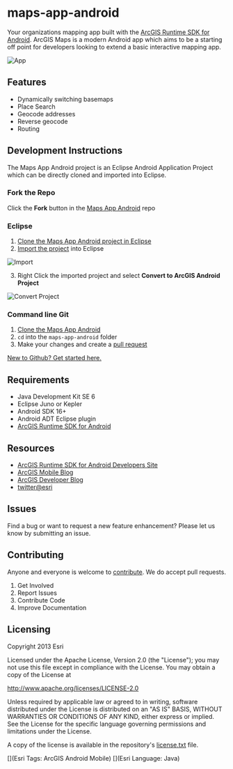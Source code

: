 maps-app-android
=======================

Your organizations mapping app built with the [ArcGIS Runtime SDK for Android](https://developers.arcgis.com/en/android/).  ArcGIS Maps is a modern Android app which aims to be a starting off point for developers looking to extend a basic interactive mapping app.

![App](https://raw.githubusercontent.com/Esri/maps-app-android/master/maps-app.png)

## Features
* Dynamically switching basemaps
* Place Search
* Geocode addresses
* Reverse geocode
* Routing

## Development Instructions
The Maps App Android project is an Eclipse Android Application Project which can be directly cloned and imported into Eclipse.  

### Fork the Repo
Click the **Fork** button in the [Maps App Android](https://github.com/Esri/maps-app-android) repo

### Eclipse
1. [Clone the Maps App Android project in Eclipse](http://wiki.eclipse.org/EGit/User_Guide#Cloning_Remote_Repositories)
2. [Import the project](http://wiki.eclipse.org/EGit/User_Guide#Project_Import) into Eclipse

  ![Import](https://raw.githubusercontent.com/Esri/maps-app-android/master/import-project.png)

3. Right Click the imported project and select **Convert to ArcGIS Android Project**

  ![Convert Project](https://raw.githubusercontent.com/Esri/maps-app-android/master/convert-to-arcgis-project.png)

### Command line Git
1. [Clone the Maps App Android](https://help.github.com/articles/fork-a-repo#step-2-clone-your-fork)
2. ```cd``` into the ```maps-app-android``` folder
3. Make your changes and create a [pull request](https://help.github.com/articles/creating-a-pull-request)

 [New to Github? Get started here.](https://github.com/)

## Requirements
* Java Development Kit SE 6
* Eclipse Juno or Kepler
* Android SDK 16+
* Android ADT Eclipse plugin
* [ArcGIS Runtime SDK for Android](https://developers.arcgis.com/android/)

## Resources
* [ArcGIS Runtime SDK for Android Developers Site](https://developers.arcgis.com/android/)
* [ArcGIS Mobile Blog](http://blogs.esri.com/esri/arcgis/category/mobile/)
* [ArcGIS Developer Blog](http://blogs.esri.com/esri/arcgis/category/developer/)
* [twitter@esri](http://twitter.com/esri)

## Issues
Find a bug or want to request a new feature enhancement?  Please let us know by submitting an issue.

## Contributing
Anyone and everyone is welcome to [contribute](https://github.com/Esri/maps-app-android/blob/master/CONTRIBUTING.md). We do accept pull requests.

1. Get Involved
2. Report Issues
3. Contribute Code
4. Improve Documentation

## Licensing
Copyright 2013 Esri

Licensed under the Apache License, Version 2.0 (the "License"); you may not use this file except in compliance with the License. You may obtain a copy of the License at

http://www.apache.org/licenses/LICENSE-2.0

Unless required by applicable law or agreed to in writing, software distributed under the License is distributed on an "AS IS" BASIS, WITHOUT WARRANTIES OR CONDITIONS OF ANY KIND, either express or implied. See the License for the specific language governing permissions and limitations under the License.

A copy of the license is available in the repository's [license.txt](https://github.com/Esri/maps-app-android/blob/master/license.txt) file.

[](Esri Tags: ArcGIS Android Mobile)
[](Esri Language: Java)​
